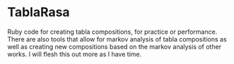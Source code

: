 # TablaRasa

Ruby code for creating tabla compositions, for practice or performance. There are also tools that allow for markov analysis of tabla compositions
as well as creating new compositions based on the markov analysis of other works. I will flesh this out more as I have time.
